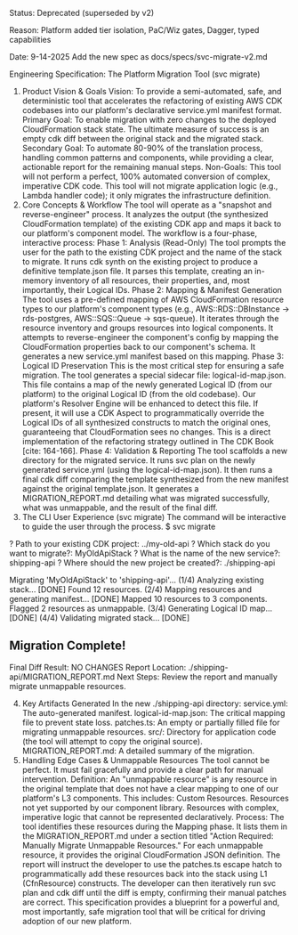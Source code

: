 Status: Deprecated (superseded by v2)

Reason: Platform added tier isolation, PaC/Wiz gates, Dagger, typed capabilities

Date: 9-14-2025
Add the new spec as docs/specs/svc-migrate-v2.md

Engineering Specification: The Platform Migration Tool (svc migrate)
1. Product Vision & Goals
Vision: To provide a semi-automated, safe, and deterministic tool that accelerates the refactoring of existing AWS CDK codebases into our platform's declarative service.yml manifest format.
Primary Goal: To enable migration with zero changes to the deployed CloudFormation stack state. The ultimate measure of success is an empty cdk diff between the original stack and the migrated stack.
Secondary Goal: To automate 80-90% of the translation process, handling common patterns and components, while providing a clear, actionable report for the remaining manual steps.
Non-Goals:
This tool will not perform a perfect, 100% automated conversion of complex, imperative CDK code.
This tool will not migrate application logic (e.g., Lambda handler code); it only migrates the infrastructure definition.
2. Core Concepts & Workflow
The tool will operate as a "snapshot and reverse-engineer" process. It analyzes the output (the synthesized CloudFormation template) of the existing CDK app and maps it back to our platform's component model.
The workflow is a four-phase, interactive process:
Phase 1: Analysis (Read-Only)
The tool prompts the user for the path to the existing CDK project and the name of the stack to migrate.
It runs cdk synth on the existing project to produce a definitive template.json file.
It parses this template, creating an in-memory inventory of all resources, their properties, and, most importantly, their Logical IDs.
Phase 2: Mapping & Manifest Generation
The tool uses a pre-defined mapping of AWS CloudFormation resource types to our platform's component types (e.g., AWS::RDS::DBInstance -> rds-postgres, AWS::SQS::Queue -> sqs-queue).
It iterates through the resource inventory and groups resources into logical components.
It attempts to reverse-engineer the component's config by mapping the CloudFormation properties back to our component's schema.
It generates a new service.yml manifest based on this mapping.
Phase 3: Logical ID Preservation
This is the most critical step for ensuring a safe migration.
The tool generates a special sidecar file: logical-id-map.json.
This file contains a map of the newly generated Logical ID (from our platform) to the original Logical ID (from the old codebase).
Our platform's Resolver Engine will be enhanced to detect this file. If present, it will use a CDK Aspect to programmatically override the Logical IDs of all synthesized constructs to match the original ones, guaranteeing that CloudFormation sees no changes. This is a direct implementation of the refactoring strategy outlined in The CDK Book [cite: 164-166].
Phase 4: Validation & Reporting
The tool scaffolds a new directory for the migrated service.
It runs svc plan on the newly generated service.yml (using the logical-id-map.json).
It then runs a final cdk diff comparing the template synthesized from the new manifest against the original template.json.
It generates a MIGRATION_REPORT.md detailing what was migrated successfully, what was unmappable, and the result of the final diff.
3. The CLI User Experience (svc migrate)
The command will be interactive to guide the user through the process.
$ svc migrate

? Path to your existing CDK project: ../my-old-api
? Which stack do you want to migrate?: MyOldApiStack
? What is the name of the new service?: shipping-api
? Where should the new project be created?: ./shipping-api

Migrating 'MyOldApiStack' to 'shipping-api'...
(1/4) Analyzing existing stack... [DONE]
      Found 12 resources.
(2/4) Mapping resources and generating manifest... [DONE]
      Mapped 10 resources to 3 components.
      Flagged 2 resources as unmappable.
(3/4) Generating Logical ID map... [DONE]
(4/4) Validating migrated stack... [DONE]

Migration Complete!
-------------------
Final Diff Result: NO CHANGES
Report Location:   ./shipping-api/MIGRATION_REPORT.md
Next Steps:        Review the report and manually migrate unmappable resources.


4. Key Artifacts Generated
In the new ./shipping-api directory:
service.yml: The auto-generated manifest.
logical-id-map.json: The critical mapping file to prevent state loss.
patches.ts: An empty or partially filled file for migrating unmappable resources.
src/: Directory for application code (the tool will attempt to copy the original source).
MIGRATION_REPORT.md: A detailed summary of the migration.
5. Handling Edge Cases & Unmappable Resources
The tool cannot be perfect. It must fail gracefully and provide a clear path for manual intervention.
Definition: An "unmappable resource" is any resource in the original template that does not have a clear mapping to one of our platform's L3 components. This includes:
Custom Resources.
Resources not yet supported by our component library.
Resources with complex, imperative logic that cannot be represented declaratively.
Process:
The tool identifies these resources during the Mapping phase.
It lists them in the MIGRATION_REPORT.md under a section titled "Action Required: Manually Migrate Unmappable Resources."
For each unmappable resource, it provides the original CloudFormation JSON definition.
The report will instruct the developer to use the patches.ts escape hatch to programmatically add these resources back into the stack using L1 (CfnResource) constructs.
The developer can then iteratively run svc plan and cdk diff until the diff is empty, confirming their manual patches are correct.
This specification provides a blueprint for a powerful and, most importantly, safe migration tool that will be critical for driving adoption of our new platform.
